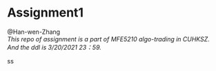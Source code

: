 # Assignment1
@Han-wen-Zhang  
_This repo of assignment is a part of MFE5210 algo-trading in CUHKSZ._  
_And the ddl is 3/20/2021 23：59._


ss
